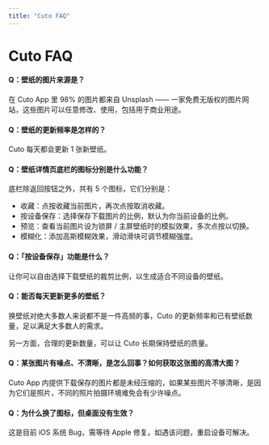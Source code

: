 ```yaml
---
title: "Cuto FAQ"
---
```


# Cuto FAQ

#### Q：壁纸的图片来源是？

在 Cuto App 里 98% 的图片都来自 Unsplash —— 一家免费无版权的图片网站，这些图片可以任意修改、使用，包括用于商业用途。


#### Q：壁纸的更新频率是怎样的？

Cuto 每天都会更新 1 张新壁纸。


#### Q：壁纸详情页底栏的图标分别是什么功能？

底栏除返回按钮之外，共有 5 个图标，它们分别是：

* 收藏：点按收藏当前图片，再次点按取消收藏。
* 按设备保存：选择保存下载图片的比例，默认为你当前设备的比例。
* 预览：查看当前图片设为锁屏 / 主屏壁纸时的模拟效果，多次点按以切换。
* 模糊化：添加高斯模糊效果，滑动滑块可调节模糊强度。


#### Q：「按设备保存」功能是什么？

让你可以自由选择下载壁纸的裁剪比例，以生成适合不同设备的壁纸。


#### Q：能否每天更新更多的壁纸？

换壁纸对绝大多数人来说都不是一件高频的事，Cuto 的更新频率和已有壁纸数量，足以满足大多数人的需求。

另一方面，合理的更新数量，可以让 Cuto 长期保持壁纸的质量。


#### Q：某张图片有噪点、不清晰，是怎么回事？如何获取这张图的高清大图？

Cuto App 内提供下载保存的图片都是未经压缩的，如果某些图片不够清晰，是因为它们是照片，不同的照片拍摄环境难免会有少许噪点。



#### Q：为什么换了图标，但桌面没有生效？

这是目前 iOS 系统 Bug，需等待 Apple 修复。如遇该问题，重启设备可解决。